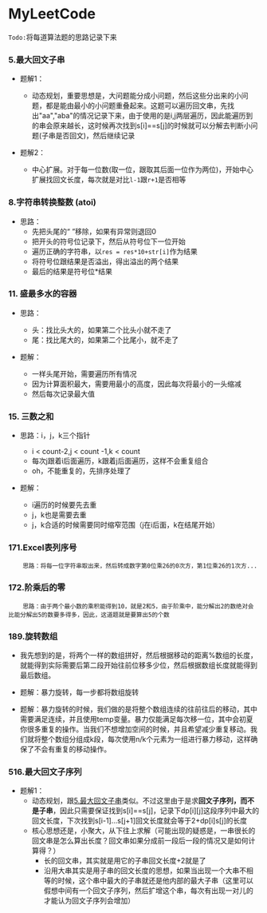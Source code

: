 # MyLeetCode

`Todo:`将每道算法题的思路记录下来 

### 5.最大回文子串

- 题解1：
	- 动态规划，重要思想是，大问题能分成小问题，然后这些分出来的小问题，都是能由最小的小问题重叠起来。这题可以遍历回文串，先找出"aa","aba"的情况记录下来，由于使用的是i,j两层遍历，因此能遍历到的串会原来越长，这时候再次找到s[i]==s[j]的时候就可以分解去判断小问题(子串是否回文)，然后继续记录

- 题解2：
	- 中心扩展。对于每一位数(取一位，跟取其后面一位作为两位)，开始中心扩展找回文长度，每次就是对比`l-1`跟`r+1`是否相等

### 8.字符串转换整数 (atoi)

- 思路：
	- 先把头尾的“ ”移除，如果有异常则退回0
	- 把开头的符号位记录下，然后从符号位下一位开始
	- 遍历正确的字符串，以`res = res*10+str[i]`作为结果
	- 将符号位跟结果是否溢出，得出溢出的两个结果
	- 最后的结果是符号位*结果

	
### 11. 盛最多水的容器

- 思路：
	- 头：找比头大的，如果第二个比头小就不走了
	- 尾：找比尾大的，如果第二个比尾小，就不走了

- 题解：
	- 一样头尾开始，需要遍历所有情况
	- 因为计算面积最大，需要用最小的高度，因此每次将最小的一头缩减
	- 然后每次记录最大值


### 15. 三数之和

- 思路：i，j，k三个指针
	- i < count-2,j < count -1,k < count 
	- 每次j跟着i后面遍历，k跟着j后面遍历，这样不会重复组合
	- oh，不能重复的，先排序处理了

- 题解：
	- i遍历的时候要先去重
	- j，k也是需要去重
	- j，k合适的时候需要同时缩窄范围（j在i后面，k在结尾开始）



### 171.Excel表列序号
```
    思路：将每一位字符串取出来，然后转成数字第0位乘26的0次方，第1位乘26的1次方...
```

### 172.阶乘后的零
```
    思路：由于两个最小数的乘积能得到10，就是2和5，由于阶乘中，能分解出2的数绝对会比能分解出5的数要多得多，因此，这道题就是要算出5的个数
```

### 189.旋转数组

- 我先想到的是，将两个一样的数组拼好，然后根据移动的距离%数组的长度，就能得到实际需要后第二段开始往前位移多少位，然后根据数组长度就能得到最后数组。
    
- 题解：暴力旋转，每一步都将数组旋转
    
- 题解：暴力旋转的时候，我们做的是将整个数组连续的往前往后的移动，其中需要满足连续，并且使用temp变量。暴力仅能满足每次移一位，其中会初夏你很多重复的操作。当我们不想增加空间的时候，并且希望减少重复移动。我们就将整个数组分组成k段，每次使用n/k个元素为一组进行暴力移动，这样确保了不会有重复的移动操作。


### 516.最大回文子序列

- 题解1：
	- 动态规划，跟[5.最大回文子串]()类似。不过这里由于是求**回文子序列，而不是子串**，因此只需要保证找到s[i]==s[j]，记录下dp[i][j]这段序列中最大的回文长度，下次找到s[i-1]...s[j+1]回文长度就会等于2+dp[i]s[j]的长度
	- 核心思想还是，小聚大，从下往上求解（可能出现的疑惑是，一串很长的回文串是怎么算出长度？回文串如果分成前一段后一段的情况又是如何计算得？）
		- 长的回文串，其实就是用它的子串回文长度+2就是了
		- 沿用大串其实是用子串的回文长度的思想，如果当出现一个大串不相等的时候，这个串中最大的子串就还是他内部的最大子串（这里可以假想中间有一个回文子序列，然后扩增这个串，每次有出现一对儿的才能认为回文子序列会增加）
